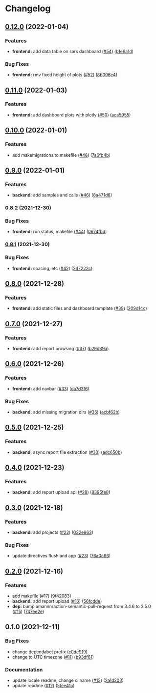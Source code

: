 # Changelog

## [0.12.0](https://www.github.com/thomasbtf/sars-dashboard/compare/v0.11.0...v0.12.0) (2022-01-04)


### Features

* **frontend:** add data table on sars dashboard ([#54](https://www.github.com/thomasbtf/sars-dashboard/issues/54)) ([b1e6a1d](https://www.github.com/thomasbtf/sars-dashboard/commit/b1e6a1d20ed6c7d282ea6b06a45f0d2a97182c2f))


### Bug Fixes

* **frontend:** rmv fixed height of plots ([#52](https://www.github.com/thomasbtf/sars-dashboard/issues/52)) ([8b006c4](https://www.github.com/thomasbtf/sars-dashboard/commit/8b006c41a25fcdc8aa48d7291d16b9755430e542))

## [0.11.0](https://www.github.com/thomasbtf/sars-dashboard/compare/v0.10.0...v0.11.0) (2022-01-03)


### Features

* **frontend:** add dashboard plots with plotly ([#50](https://www.github.com/thomasbtf/sars-dashboard/issues/50)) ([aca5955](https://www.github.com/thomasbtf/sars-dashboard/commit/aca5955fb9609e4e66013e4f19afef16503e3f11))

## [0.10.0](https://www.github.com/thomasbtf/sars-dashboard/compare/v0.9.0...v0.10.0) (2022-01-01)


### Features

* add makemigrations to makefile ([#48](https://www.github.com/thomasbtf/sars-dashboard/issues/48)) ([7a6fb4b](https://www.github.com/thomasbtf/sars-dashboard/commit/7a6fb4be773990cefe3f55f1df827a48f991ec20))

## [0.9.0](https://www.github.com/thomasbtf/sars-dashboard/compare/v0.8.2...v0.9.0) (2022-01-01)


### Features

* **backend:** add samples and calls ([#46](https://www.github.com/thomasbtf/sars-dashboard/issues/46)) ([8a471d8](https://www.github.com/thomasbtf/sars-dashboard/commit/8a471d8ddd9e62b4e0c0492fc0d00c8ef5c85e8f))

### [0.8.2](https://www.github.com/thomasbtf/sars-dashboard/compare/v0.8.1...v0.8.2) (2021-12-30)


### Bug Fixes

* **frontend:** run status, makefile ([#44](https://www.github.com/thomasbtf/sars-dashboard/issues/44)) ([0674fbd](https://www.github.com/thomasbtf/sars-dashboard/commit/0674fbd31c968bb949f4c3c88612881f4150ed77))

### [0.8.1](https://www.github.com/thomasbtf/sars-dashboard/compare/v0.8.0...v0.8.1) (2021-12-30)


### Bug Fixes

* **frontend:** spacing, etc ([#42](https://www.github.com/thomasbtf/sars-dashboard/issues/42)) ([247222c](https://www.github.com/thomasbtf/sars-dashboard/commit/247222c7bfe7ab62653d29897dde54189102dbe2))

## [0.8.0](https://www.github.com/thomasbtf/sars-dashboard/compare/v0.7.0...v0.8.0) (2021-12-28)


### Features

* **frontend:** add static files and dashboard template ([#39](https://www.github.com/thomasbtf/sars-dashboard/issues/39)) ([209d14c](https://www.github.com/thomasbtf/sars-dashboard/commit/209d14ca54ed7e357b02cf8b7e2e84192da94e9e))

## [0.7.0](https://www.github.com/thomasbtf/sars-dashboard/compare/v0.6.0...v0.7.0) (2021-12-27)


### Features

* **frontend:** add report browsing ([#37](https://www.github.com/thomasbtf/sars-dashboard/issues/37)) ([b29d39a](https://www.github.com/thomasbtf/sars-dashboard/commit/b29d39a7ebf2a6e8830455c6f68d1d296fc20e69))

## [0.6.0](https://www.github.com/thomasbtf/sars-dashboard/compare/v0.5.0...v0.6.0) (2021-12-26)


### Features

* **frontend:** add navbar ([#33](https://www.github.com/thomasbtf/sars-dashboard/issues/33)) ([da7d3f6](https://www.github.com/thomasbtf/sars-dashboard/commit/da7d3f6d08096cfc1490c2784537124476f85279))


### Bug Fixes

* **backend:** add missing migration dirs ([#35](https://www.github.com/thomasbtf/sars-dashboard/issues/35)) ([acbf62b](https://www.github.com/thomasbtf/sars-dashboard/commit/acbf62b91c6a227eadf85e578412985f2efcfe6f))

## [0.5.0](https://www.github.com/thomasbtf/sars-dashboard/compare/v0.4.0...v0.5.0) (2021-12-25)


### Features

* **backend:** async report file extraction ([#30](https://www.github.com/thomasbtf/sars-dashboard/issues/30)) ([adc650b](https://www.github.com/thomasbtf/sars-dashboard/commit/adc650bd03dd00360bbba5db5b1739f31a087ef9))

## [0.4.0](https://www.github.com/thomasbtf/sars-dashboard/compare/v0.3.0...v0.4.0) (2021-12-23)


### Features

* **backend:** add report upload api ([#28](https://www.github.com/thomasbtf/sars-dashboard/issues/28)) ([8395fe8](https://www.github.com/thomasbtf/sars-dashboard/commit/8395fe82dca9b8dad511e3101d4386f2041f2c79))

## [0.3.0](https://www.github.com/thomasbtf/sars-dashboard/compare/v0.2.0...v0.3.0) (2021-12-18)


### Features

* **backend:** add projects ([#22](https://www.github.com/thomasbtf/sars-dashboard/issues/22)) ([032e963](https://www.github.com/thomasbtf/sars-dashboard/commit/032e963dc87f5ac1dfd631905b905526cf7eec68))


### Bug Fixes

* update directives flush and app ([#23](https://www.github.com/thomasbtf/sars-dashboard/issues/23)) ([76a0c66](https://www.github.com/thomasbtf/sars-dashboard/commit/76a0c6665e1ed7b34123190658b8976f753f4462))

## [0.2.0](https://www.github.com/thomasbtf/sars-dashboard/compare/v0.1.0...v0.2.0) (2021-12-16)


### Features

* add makefile ([#17](https://www.github.com/thomasbtf/sars-dashboard/issues/17)) ([9f42083](https://www.github.com/thomasbtf/sars-dashboard/commit/9f42083bdcdc46ef2cdb406b4fbd288eae77e66b))
* **backend:** add report upload ([#16](https://www.github.com/thomasbtf/sars-dashboard/issues/16)) ([56fcdde](https://www.github.com/thomasbtf/sars-dashboard/commit/56fcddee54862864efe31e6b1f0f7ee5b3d7c8ca))
* **dep:** bump amannn/action-semantic-pull-request from 3.4.6 to 3.5.0 ([#15](https://www.github.com/thomasbtf/sars-dashboard/issues/15)) ([747ee2e](https://www.github.com/thomasbtf/sars-dashboard/commit/747ee2eed679358fb23b6f67c0f27540efaaf36a))

## 0.1.0 (2021-12-11)


### Bug Fixes

* change dependabot prefix ([c0de919](https://www.github.com/thomasbtf/sars-dashboard/commit/c0de9197636828ea97719d4306998d071f236e8d))
* change to UTC timezone ([#11](https://www.github.com/thomasbtf/sars-dashboard/issues/11)) ([b93df61](https://www.github.com/thomasbtf/sars-dashboard/commit/b93df618aebcb5b2e6671f0cccd356a2fa94f86e))


### Documentation

* update locale readme, change ci name ([#13](https://www.github.com/thomasbtf/sars-dashboard/issues/13)) ([2a1d203](https://www.github.com/thomasbtf/sars-dashboard/commit/2a1d203816d4093680b81c1a15662bd68359171d))
* update readme ([#12](https://www.github.com/thomasbtf/sars-dashboard/issues/12)) ([5fee41a](https://www.github.com/thomasbtf/sars-dashboard/commit/5fee41ab0ffee80ccabd496fdec0afc2c82deff3))
